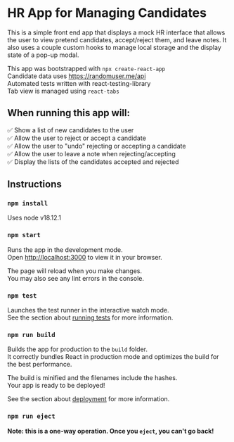 # HR App for Managing Candidates

This is a simple front end app that displays a mock HR interface that allows the user to view pretend candidates, accept/reject them, and leave notes. It also uses a couple custom hooks to manage local storage and the display state of a pop-up modal. 

This app was bootstrapped with `npx create-react-app` \
Candidate data uses https://randomuser.me/api \
Automated tests written with react-testing-library \
Tab view is managed using `react-tabs`

## When running this app will:

✅ Show a list of new candidates to the user \
✅ Allow the user to reject or accept a candidate \
✅ Allow the user to "undo" rejecting or accepting a candidate \
✅ Allow the user to leave a note when rejecting/accepting \
✅ Display the lists of the candidates accepted and rejected 


## Instructions

### `npm install`
Uses node v18.12.1

### `npm start`

Runs the app in the development mode.\
Open [http://localhost:3000](http://localhost:3000) to view it in your browser.

The page will reload when you make changes.\
You may also see any lint errors in the console.

### `npm test`

Launches the test runner in the interactive watch mode.\
See the section about [running tests](https://facebook.github.io/create-react-app/docs/running-tests) for more information.

### `npm run build`

Builds the app for production to the `build` folder.\
It correctly bundles React in production mode and optimizes the build for the best performance.

The build is minified and the filenames include the hashes.\
Your app is ready to be deployed!

See the section about [deployment](https://facebook.github.io/create-react-app/docs/deployment) for more information.


### `npm run eject`

**Note: this is a one-way operation. Once you `eject`, you can't go back!**